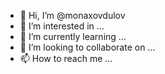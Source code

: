 - 👋 Hi, I’m @monaxovdulov
- 👀 I’m interested in ...
- 🌱 I’m currently learning ...
- 💞️ I’m looking to collaborate on ...
- 📫 How to reach me ...

<!---
monaxovdulov/monaxovdulov is a ✨ special ✨ repository because its `README.md` (this file) appears on your GitHub profile.
You can click the Preview link to take a look at your changes.
--->
